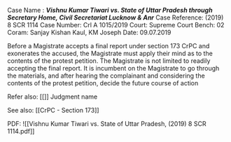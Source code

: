 Case Name : ***Vishnu Kumar Tiwari vs. State of Uttar Pradesh through Secretary Home, Civil Secretariat Lucknow & Anr***
Case Reference: (2019) 8 SCR 1114
Case Number: Crl A 1015/2019
Court: Supreme Court
Bench: 02
Coram: Sanjay Kishan Kaul, KM Joseph
Date: 09.07.2019

Before a Magistrate accepts a final report under section 173 CrPC and exonerates the accused, the Magistrate must apply their mind as to the contents of the protest petition. The Magistrate is not limited to readily accepting the final report. It is incumbent on the Magistrate to go through the materials, and after hearing the complainant and considering the contents of the protest petition, decide the future course of action

Refer also:
[[]]
Judgment name

See also:
[[CrPC - Section 173]]

PDF:
![[Vishnu Kumar Tiwari vs. State of Uttar Pradesh, (2019) 8 SCR 1114.pdf]]